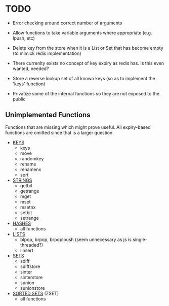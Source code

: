 # TODO

* Error checking around correct number of arguments

* Allow functions to take variable arguments where appropriate (e.g. lpush, etc)

* Delete key from the store when it is a List or Set that has become empty (to mimick redis implementation)

* There currenlty exists no concept of key expiry as redis has. Is this even wanted, needed?

* Store a reverse lookup set of all known keys (so as to implement the 'keys' function)

* Privatize some of the internal functions so they are not exposed to the public

## Unimplemented Functions ##

Functions that are missing which might prove useful. All expiry-based functions are omitted since that is a larger question.

* [KEYS](http://redis.io/commands#generic)
  * keys
  * move
  * randomkey
  * rename
  * renamenx
  * sort
* [STRINGS](http://redis.io/commands#string)
  * getbit
  * getrange
  * mget
  * mset
  * msetnx
  * setbit
  * setrange
* [HASHES](http://redis.io/commands#hash)
  * all functions
* [LISTS](http://redis.io/commands#list)
  * blpop, brpop, brpoplpush (seem unnecessary as js is single-threaded?)
  * linsert
* [SETS](http://redis.io/commands#set)
  * sdiff
  * sdiffstore
  * sinter
  * sinterstore
  * sunion
  * sunionstore
* [SORTED SETS](http://redis.io/commands#sorted_set) (ZSET)
  * all functions

